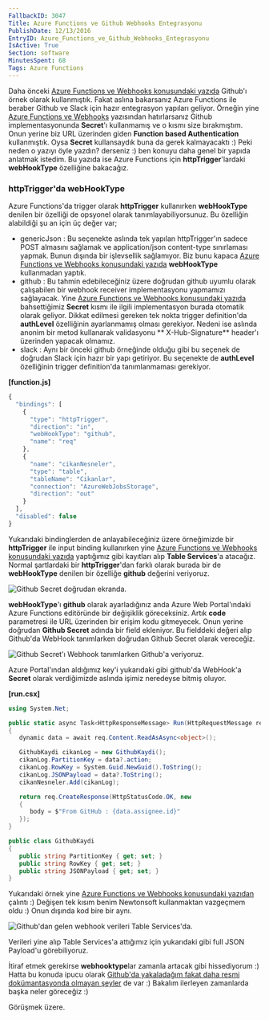 ```yaml
---
FallbackID: 3047
Title: Azure Functions ve Github Webhooks Entegrasyonu
PublishDate: 12/13/2016
EntryID: Azure_Functions_ve_Github_Webhooks_Entegrasyonu
IsActive: True
Section: software
MinutesSpent: 68
Tags: Azure Functions
---
```

Daha önceki [Azure Functions ve Webhooks konusundaki yazıda](http://daron.yondem.com/software/post/Azure_Functions_ile_Webhooks_Binding) Github'ı örnek olarak kullanmıştık. Fakat aslına bakarsanız Azure Functions ile beraber Github ve Slack için hazır entegrasyon yapıları geliyor. Örneğin yine [Azure Functions ve Webhooks](http://daron.yondem.com/software/post/Azure_Functions_ile_Webhooks_Binding) yazısından hatırlarsanız Github implementasyonunda **Secret**'ı kullanmamış ve o kısmı size bırakmıştım. Onun yerine biz URL üzerinden giden **Function based Authentication** kullanmıştık. Oysa **Secret** kullansaydık buna da gerek kalmayacaktı :) Peki neden o yazıyı öyle yazdın? derseniz :) ben konuyu daha genel bir yapıda anlatmak istedim. Bu yazıda ise Azure Functions için **httpTrigger**'lardaki **webHookType** özelliğine bakacağız.

### httpTrigger'da webHookType

Azure Functions'da trigger olarak **httpTrigger** kullanırken **webHookType** denilen bir özelliği de opsyonel olarak tanımlayabiliyorsunuz. Bu özelliğin alabildiği şu an için üç değer var; 

- genericJson : Bu seçenekte aslında tek yapılan httpTrigger'ın sadece POST almasını sağlamak ve application/json content-type sınırlaması yapmak. Bunun dışında bir işlevsellik sağlamıyor. Biz bunu kapaca [Azure Functions ve Webhooks konusundaki yazıda](http://daron.yondem.com/software/post/Azure_Functions_ile_Webhooks_Binding) **webHookType** kullanmadan yaptık.
- github : Bu tahmin edebileceğiniz üzere doğrudan github uyumlu olarak çalışabilen bir webhook receiver implementasyonu yapmamızı sağlayacak. Yine [Azure Functions ve Webhooks konusundaki yazıda](http://daron.yondem.com/software/post/Azure_Functions_ile_Webhooks_Binding) bahsettiğimiz **Secret** kısmı ile ilgili implementasyon burada otomatik olarak geliyor. Dikkat edilmesi gereken tek nokta trigger definition'da **authLevel** özelliğinin ayarlanmamış olması gerekiyor. Nedeni ise aslında anonim bir metod kullanarak validasyonu ** X-Hub-Signature** header'ı üzerinden yapacak olmamız. 
- slack : Aynı bir önceki github örneğinde olduğu gibi bu seçenek de doğrudan Slack için hazır bir yapı getiriyor. Bu seçenekte de **authLevel** özelliğinin trigger definition'da tanımlanmaması gerekiyor. 

**[function.js]**
```javascript
{
  "bindings": [
    {
      "type": "httpTrigger",
      "direction": "in",
      "webHookType": "github",
      "name": "req"
    },
    {
      "name": "cikanNesneler",
      "type": "table",
      "tableName": "Cikanlar",
      "connection": "AzureWebJobsStorage",
      "direction": "out"
    }
  ],
  "disabled": false
}
```

Yukarıdaki bindinglerden de anlayabileceğiniz üzere örneğimizde bir **httpTrigger** ile input binding kullanırken yine [Azure Functions ve Webhooks konusundaki yazıda](http://daron.yondem.com/software/post/Azure_Functions_ile_Webhooks_Binding) yaptığımız gibi kayıtları alıp **Table Services**'a atacağız. Normal şartlardaki bir **httpTrigger**'dan farklı olarak burada bir de **webHookType** denilen bir özelliğe **github** değerini veriyoruz. 

![Github Secret doğrudan ekranda.](http://blob.daron.yondem.com/assets/3047/github-webhook-1.png)

**webHookType**'ı **github** olarak ayarladığınız anda Azure Web Portal'ındaki Azure Functions editöründe bir değişiklik göreceksiniz. Artık **code** parametresi ile URL üzerinden bir erişim kodu gitmeyecek. Onun yerine doğrudan **Github Secret** adında bir field ekleniyor. Bu fielddeki değeri alıp Github'da WebHook tanımlarken doğrudan Github Secret olarak vereceğiz.

![Github Secret'ı Webhook tanımlarken Github'a veriyoruz.](http://blob.daron.yondem.com/assets/3047/github-webhook-2.png)

Azure Portal'ından aldığımız key'i yukarıdaki gibi github'da WebHook'a **Secret** olarak verdiğimizde aslında işimiz neredeyse bitmiş oluyor.

**[run.csx]**
```CS 
using System.Net;

public static async Task<HttpResponseMessage> Run(HttpRequestMessage req, ICollector<GithubKaydi> cikanNesneler, TraceWriter log)
{
   dynamic data = await req.Content.ReadAsAsync<object>();

   GithubKaydi cikanLog = new GithubKaydi();
   cikanLog.PartitionKey = data?.action;
   cikanLog.RowKey = System.Guid.NewGuid().ToString();
   cikanLog.JSONPayload = data?.ToString();
   cikanNesneler.Add(cikanLog);

   return req.CreateResponse(HttpStatusCode.OK, new
   {
      body = $"From GitHub : {data.assignee.id}"
   });
}

public class GithubKaydi
{
   public string PartitionKey { get; set; }
   public string RowKey { get; set; }
   public string JSONPayload { get; set; }
}
```

Yukarıdaki örnek yine [Azure Functions ve Webhooks konusundaki yazıdan](http://daron.yondem.com/software/post/Azure_Functions_ile_Webhooks_Binding) çalıntı :) Değişen tek kısım benim Newtonsoft kullanmaktan vazgeçmem oldu :) Onun dışında kod bire bir aynı. 

![Github'dan gelen webhook verileri Table Services'da.](http://blob.daron.yondem.com/assets/3047/github-webhook-3.png)

Verileri yine alıp Table Services'a attığımız için yukarıdaki gibi full JSON Payload'u görebiliyoruz. 

İtiraf etmek gerekirse **webhooktype**lar zamanla artacak gibi hissediyorum :) Hatta bu konuda ipucu olarak [Github'da yakaladağım fakat daha resmi dokümantasyonda olmayan şeyler](https://github.com/Azure/azure-webjobs-sdk-script/blob/1ab54a94916c8180105af1e43b24a483f070a53f/sample/WebHook-Azure-CSharp/function.json) de var :) Bakalım ilerleyen zamanlarda başka neler göreceğiz :)

Görüşmek üzere.
